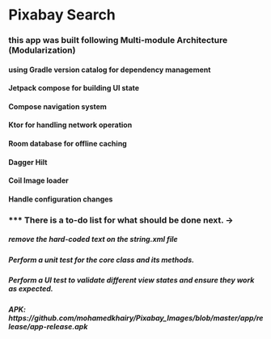 # Pixabay Search

<h3> this app was built following Multi-module Architecture (Modularization) 
<h4> using Gradle version catalog for dependency management
<h4> Jetpack compose for building UI state
<h4> Compose navigation system
<h4> Ktor for handling network operation
<h4> Room database for offline caching 
<h4> Dagger Hilt
<h4> Coil Image loader
<h4> Handle configuration changes 


<h3> *** There is a to-do list for what should be done next. ->
<h5> remove the hard-coded text on the string.xml file
<h5> Perform a unit test for the core class and its methods.
<h5> Perform a UI test to validate different view states and ensure they work as expected.

<h5> APK: https://github.com/mohamedkhairy/Pixabay_Images/blob/master/app/release/app-release.apk




